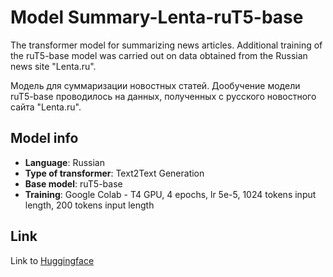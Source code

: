 # Model Summary-Lenta-ruT5-base

The transformer model for summarizing news articles. Additional training of the ruT5-base model was carried out on data obtained from the Russian news site "Lenta.ru".

Модель для суммаризации новостных статей. Дообучение модели ruT5-base проводилось на данных, полученных с русского новостного сайта "Lenta.ru".

## Model info
* **Language**: Russian
* **Type of transformer**: Text2Text Generation
* **Base model**: ruT5-base
* **Training**: Google Colab - T4 GPU, 4 epochs, lr 5e-5, 1024 tokens input length, 200 tokens input length

## Link
Link to [Huggingface](https://huggingface.co/sergeonsr/ruT5-base-test)
